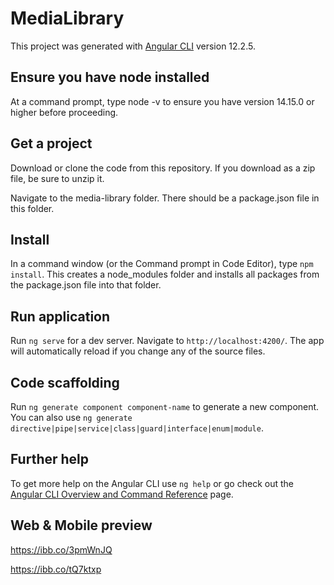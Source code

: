 # MediaLibrary

This project was generated with [Angular CLI](https://github.com/angular/angular-cli) version 12.2.5.

## Ensure you have node installed

At a command prompt, type node -v to ensure you have version 14.15.0 or higher before proceeding.

## Get a project

Download or clone the code from this repository.
If you download as a zip file, be sure to unzip it.

Navigate to the media-library folder.
There should be a package.json file in this folder.

## Install

In a command window (or the Command prompt in Code Editor), type `npm install`.
This creates a node_modules folder and installs all packages from the package.json file into that folder.

## Run application

Run `ng serve` for a dev server. Navigate to `http://localhost:4200/`. The app will automatically reload if you change any of the source files.

## Code scaffolding

Run `ng generate component component-name` to generate a new component. You can also use `ng generate directive|pipe|service|class|guard|interface|enum|module`.

## Further help

To get more help on the Angular CLI use `ng help` or go check out the [Angular CLI Overview and Command Reference](https://angular.io/cli) page.

## Web & Mobile preview

https://ibb.co/3pmWnJQ

https://ibb.co/tQ7ktxp
